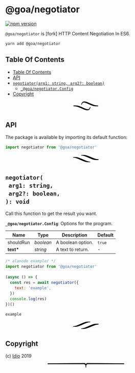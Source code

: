 # @goa/negotiator

[![npm version](https://badge.fury.io/js/@goa/negotiator.svg)](https://npmjs.org/package/@goa/negotiator)

`@goa/negotiator` is [fork] HTTP Content Negotiation In ES6.

```sh
yarn add @goa/negotiator
```

## Table Of Contents

- [Table Of Contents](#table-of-contents)
- [API](#api)
- [`negotiator(arg1: string, arg2?: boolean)`](#mynewpackagearg1-stringarg2-boolean-void)
  * [`_@goa/negotiator.Config`](#type-_@goa/negotiatorconfig)
- [Copyright](#copyright)

<p align="center"><a href="#table-of-contents"><img src=".documentary/section-breaks/0.svg?sanitize=true"></a></p>

## API

The package is available by importing its default function:

```js
import negotiator from '@goa/negotiator'
```

<p align="center"><a href="#table-of-contents"><img src=".documentary/section-breaks/1.svg?sanitize=true"></a></p>

## `negotiator(`<br/>&nbsp;&nbsp;`arg1: string,`<br/>&nbsp;&nbsp;`arg2?: boolean,`<br/>`): void`

Call this function to get the result you want.

__<a name="type-_@goa/negotiatorconfig">`_@goa/negotiator.Config`</a>__: Options for the program.

|   Name    |       Type       |    Description    | Default |
| --------- | ---------------- | ----------------- | ------- |
| shouldRun | <em>boolean</em> | A boolean option. | `true`  |
| __text*__ | <em>string</em>  | A text to return. | -       |

```js
/* alanode example/ */
import negotiator from '@goa/negotiator'

(async () => {
  const res = await negotiator({
    text: 'example',
  })
  console.log(res)
})()
```
```
example
```

<p align="center"><a href="#table-of-contents"><img src=".documentary/section-breaks/2.svg?sanitize=true"></a></p>

## Copyright

(c) [Idio][1] 2019

[1]: https://idio.cc

<p align="center"><a href="#table-of-contents"><img src=".documentary/section-breaks/-1.svg?sanitize=true"></a></p>